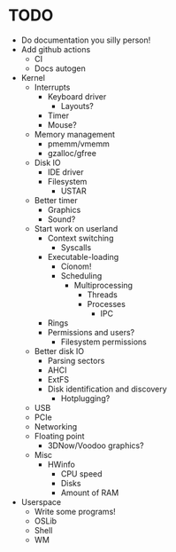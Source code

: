 # TODO

- Do documentation you silly person!
- Add github actions
	- CI
	- Docs autogen
- Kernel
	- Interrupts
		- Keyboard driver
			- Layouts?
		- Timer
		- Mouse?
	- Memory management
		- pmemm/vmemm
		- gzalloc/gfree
	- Disk IO
		- IDE driver
		- Filesystem
			- USTAR
	- Better timer
		- Graphics
		- Sound?
	- Start work on userland
		- Context switching
			- Syscalls
		- Executable-loading
    		- Cíonom!
			- Scheduling
				- Multiprocessing
					- Threads
					- Processes
						- IPC
		- Rings
		- Permissions and users?
			- Filesystem permissions
	- Better disk IO
		- Parsing sectors
		- AHCI
		- ExtFS
		- Disk identification and discovery
			- Hotplugging?
	- USB
	- PCIe
	- Networking
	- Floating point
		- 3DNow/Voodoo graphics?
	- Misc
		- HWinfo
			- CPU speed
			- Disks
			- Amount of RAM
- Userspace
	- Write some programs!
    - OSLib
    - Shell
    - WM
